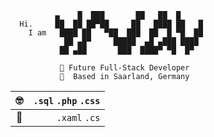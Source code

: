 ```
          ▄    █  ███       ██   ██  █
  Hi.     ██  ██ ██▀██     ██   ████ ██   █
    I am   ████ ██   ▀██  ███  ██  █ ▀█  ██
            ██ ▄█▀     █████  ▄█ ▄███ ████
           ██ ▄██       ███  ████▀ ▀█  █▀ 
   
           🚀 Future Full-Stack Developer 
           📍  Based in Saarland, Germany
```

|🤓|`.sql` `.php` `.css`|
|:---:|---:|
|🌱|`.xaml` `.cs`|
